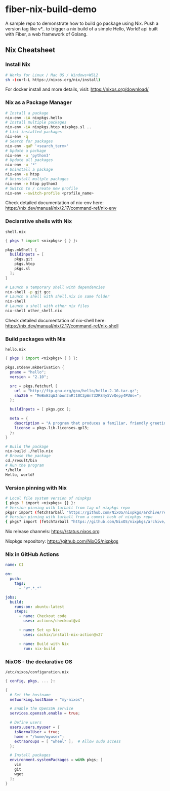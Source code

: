 # fiber-nix-build-demo
A sample repo to demonstrate how to build go package using Nix. Push a version tag like v*.*.* to trigger a nix build of a simple Hello, World! api built with Fiber, a web framework of Golang.

## Nix Cheatsheet

### Install Nix
```bash
# Works for Linux / Mac OS / Windows+WSL2
sh ‹(curl-L https://nixos.org/nix/install)
```
For docker install and more details, visit: https://nixos.org/download/

### Nix as a Package Manager
```bash
# Install a package
nix-env -iA nixpkgs.hello
# Install multiple packages
nix-env -iA nixpkgs.htop nixpkgs.sl ..
# List installed packages
nix-env -q
# Search for packages
nix-env -qaP '<search_term>'
# Update a package
nix-env -u 'python3'
# Update all packages
nix-env -u '*'
# Uninstall a package
nix-env -e htop
# Uninstall multple packages
nix-env -e htop python3
# Switch to / create new profile
nix-env --switch-profile <profile_name>
```
Check detailed documentation of nix-env here: https://nix.dev/manual/nix/2.17/command-ref/nix-env

### Declarative shells with Nix

`shell.nix`
```nix
{ pkgs ? import <nixpkgs> { } }:

pkgs.mkShell {
  buildInputs = [
    pkgs.git
    pkgs.htop
    pkgs.sl
  ];
}
```
```bash
# Launch a temporary shell with dependencies
nix-shell -p git gcc
# Launch a shell with shell.nix in same folder
nix-shell
# Launch a shell with other nix files
nix-shell other_shell.nix
```
Check detailed documentation of nix-shell here:
https://nix.dev/manual/nix/2.17/command-ref/nix-shell

### Build packages with Nix

`hello.nix`
```nix
{ pkgs ? import <nixpkgs> { } }:

pkgs.stdenv.mkDerivation {
  pname = "hello";
  version = "2.10";

  src = pkgs.fetchurl {
    url = "http://ftp.gnu.org/gnu/hello/hello-2.10.tar.gz";
    sha256 = "MeBmE3qWJnbon2nRt10C3pWn732RS4y5VvQepy4PUWs=";
  };

  buildInputs = [ pkgs.gcc ];

  meta = {
    description = "A program that produces a familiar, friendly greeting";
    license = pkgs.lib.licenses.gpl3;
  };
}
```
```bash
# Build the package
nix-build ./hello.nix
# Browse the package
cd./result/bin
# Run the program
•/hello
Hello, world!
```

### Version pinning with Nix
```bash
# Local file system version of nixpkgs
{ pkgs ? import <nixpkgs> {} }:
# Version pinning with tarball from tag of nixpkgs repo
pkgs? import (fetchTarball "https://github.com/NixOS/nixpkgs/archive/refs/tags/24.05.tar.gz") {} }:
# Version pinning with tarball from a commit hash of nixpkgs repo
{ pkgs? import (fetchTarball "https://github.com/NixOS/nixpkgs/archive/63dacb46bf939521bdc93981b4cbb7ecb58427a0.tar.gz") {} }:
```
Nix release channels:
https://status.nixos.org

Nixpkgs repository:
https://github.com/NixOS/nixpkgs

### Nix in GitHub Actions
```yml
name: CI

on:
  push:
    tags:
      - "v*.*.*"

jobs:
  build:
    runs-on: ubuntu-latest
    steps:
      - name: Checkout code
        uses: actions/checkout@v4

      - name: Set up Nix
        uses: cachix/install-nix-action@v27

      - name: Build with Nix
        run: nix-build
```

### NixOS - the declarative OS
`/etc/nixos/configuration.nix`
```nix
{ config, pkgs, ... }:

{
  # Set the hostname
  networking.hostName = "my-nixos";

  # Enable the OpenSSH service
  services.openssh.enable = true;

  # Define users
  users.users.myuser = {
    isNormalUser = true;
    home = "/home/myuser";
    extraGroups = [ "wheel" ];  # Allow sudo access
  };

  # Install packages
  environment.systemPackages = with pkgs; [
    vim
    git
    wget
  ];
}
```